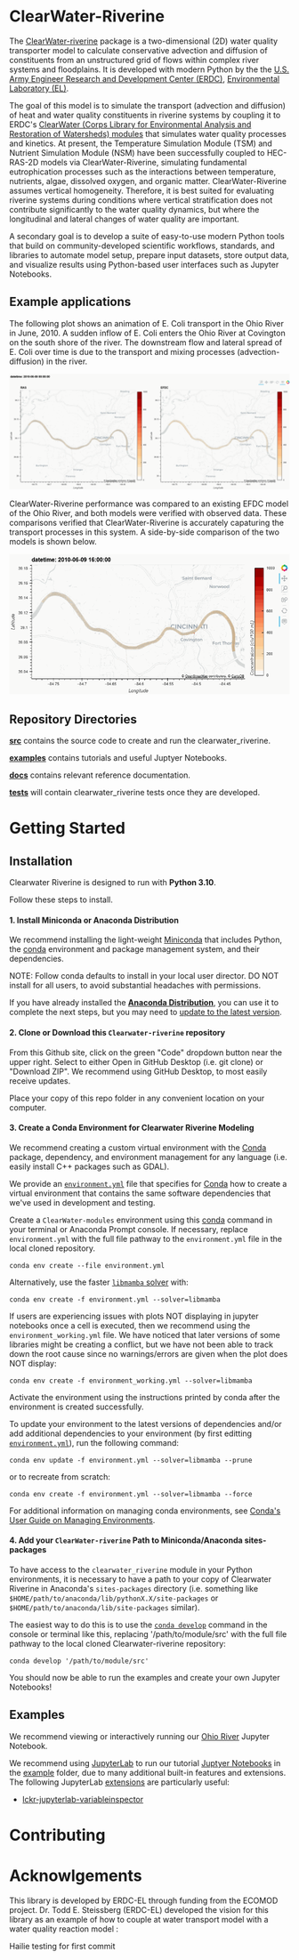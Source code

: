 # ClearWater-Riverine

The [ClearWater-riverine]([url](https://github.com/EcohydrologyTeam/ClearWater-riverine)) package is a two-dimensional (2D) water quality transporter model to calculate conservative advection and diffusion of constituents from an unstructured grid of flows within complex river systems and floodplains. It is developed with modern Python by the the [U.S. Army Engineer Research and Development Center (ERDC)](https://www.erdc.usace.army.mil), [Environmental Laboratory (EL)](https://www.erdc.usace.army.mil/Locations/EL/). 

The goal of this model is to simulate the transport (advection and diffusion) of heat and water quality constituents in riverine systems by coupling it to ERDC's [ClearWater (Corps Library for Environmental Analysis and Restoration of Watersheds) modules](https://github.com/EcohydrologyTeam/ClearWater-modules) that simulates water quality processes and kinetics. At present, the Temperature Simulation Module (TSM) and Nutrient Simulation Module (NSM) have been successfully coupled to HEC-RAS-2D models via ClearWater-Riverine, simulating fundamental eutrophication processes such as the interactions between temperature, nutrients, algae, dissolved oxygen, and organic matter. ClearWater-Riverine assumes vertical homogeneity. Therefore, it is best suited for evaluating riverine systems during conditions where vertical stratification does not contribute significantly to the water quality dynamics, but where the longitudinal and lateral changes of water quality are important.

A secondary goal is to develop a suite of easy-to-use modern Python tools that build on community-developed scientific workflows, standards, and libraries to automate model setup, prepare input datasets, store output data, and visualize results using Python-based user interfaces such as Jupyter Notebooks.

## Example applications

The following plot shows an animation of E. Coli transport in the Ohio River in June, 2010. A sudden inflow of E. Coli enters the Ohio River at Covington on the south shore of the river. The downstream flow and lateral spread of E. Coli over time is due to the transport and mixing processes (advection-diffusion) in the river. 

![ClearWater-Riverine animation of E. Coli transport in the Ohio River](images/ClearWater-Riverine-and-EFDC-Ohio.gif)

ClearWater-Riverine performance was compared to an existing EFDC model of the Ohio River, and both models were verified with observed data. These comparisons verified that ClearWater-Riverine is accurately capaturing the transport processes in this system. A side-by-side comparison of the two models is shown below.

![Comparison of ClearWater-Riverine and EFDC model performance for simulating E. Coli transport in the Ohio River](images/ClearWater-Riverine-Ohio.gif)

## Repository Directories

**[src](src)** contains the source code to create and run the clearwater_riverine.

**[examples](examples)** contains tutorials and useful Juptyer Notebooks.

**[docs](docs)** contains relevant reference documentation.

**[tests](tests)** will contain clearwater_riverine tests once they are developed. 

# Getting Started

## Installation

Clearwater Riverine is designed to run with **Python 3.10**. 

Follow these steps to install.

#### 1. Install Miniconda or Anaconda Distribution

We recommend installing the light-weight [Miniconda](https://docs.conda.io/projects/miniconda/en/latest/) that includes Python, the [conda](https://conda.io/docs/) environment and package management system, and their dependencies.

NOTE: Follow conda defaults to install in your local user director. DO NOT install for all users, to avoid substantial headaches with permissions.

If you have already installed the [**Anaconda Distribution**](https://www.anaconda.com/download), you can use it to complete the next steps, but you may need to [update to the latest version](https://docs.anaconda.com/free/anaconda/install/update-version/).

#### 2. Clone or Download this `Clearwater-riverine` repository

From this Github site, click on the green "Code" dropdown button near the upper right. Select to either Open in GitHub Desktop (i.e. git clone) or "Download ZIP". We recommend using GitHub Desktop, to most easily receive updates.

Place your copy of this repo folder in any convenient location on your computer.

#### 3. Create a Conda Environment for Clearwater Riverine Modeling 

We recommend creating a custom virtual environment with the [Conda](https://conda.io/docs/) package, dependency, and environment management for any language (i.e. easily install C++ packages such as GDAL).

We provide an [`environment.yml`](environment.yml) file that specifies for [Conda](https://conda.io/docs/) how to create a virtual environment that contains the same software dependencies that we've used in development and testing.

Create a `ClearWater-modules` environment using this [conda](https://conda.io/docs/) command in your terminal or Anaconda Prompt console. If necessary, replace `environment.yml` with the full file pathway to the `environment.yml` file in the local cloned repository.

```shell
conda env create --file environment.yml
```

Alternatively, use the faster [`libmamba` solver](https://conda.github.io/conda-libmamba-solver/getting-started/) with:

```shell
conda env create -f environment.yml --solver=libmamba
```

If users are experiencing issues with plots NOT displaying in jupyter notebooks once a cell is executed, then we recommend using the `environment_working.yml` file. We have noticed that later versions of some libraries might be creating a conflict, but we have not been able to track down the root cause since no warnings/errors are given when the plot does NOT display:

```shell
conda env create -f environment_working.yml --solver=libmamba
```

Activate the environment using the instructions printed by conda after the environment is created successfully.

To update your environment to the latest versions of dependencies and/or add additional dependencies to your environment (by first editting [`environment.yml`](environment.yml)), run the following command:

```shell
conda env update -f environment.yml --solver=libmamba --prune
```

or to recreate from scratch:

```shell
conda env create -f environment.yml --solver=libmamba --force
```

For additional information on managing conda environments, see [Conda's User Guide on Managing Environments](https://docs.conda.io/projects/conda/en/stable/user-guide/tasks/manage-environments.html).

#### 4. Add your `ClearWater-riverine` Path to Miniconda/Anaconda sites-packages

To have access to the `clearwater_riverine` module in your Python environments, it is necessary to have a path to your copy of Clearwater Riverine in Anaconda's `sites-packages` directory (i.e. something like `$HOME/path/to/anaconda/lib/pythonX.X/site-packages` or `$HOME/path/to/anaconda/lib/site-packages` similar).

The easiest way to do this is to use the [`conda develop`](https://docs.conda.io/projects/conda-build/en/latest/resources/commands/conda-develop.html) command in the console or terminal like this, replacing '/path/to/module/src' with the full file pathway to the local cloned Clearwater-riverine repository:

```console
conda develop '/path/to/module/src'
```

You should now be able to run the examples and create your own Jupyter Notebooks!


## Examples

We recommend viewing or interactively running our [Ohio River](examples/Ohio%20River.ipynb) Jupyter Notebook.

We recommend using [JupyterLab](https://jupyterlab.readthedocs.io/en/stable/) to run our tutorial [Juptyer Notebooks](https://jupyter.org/index.html) in the [example](examples) folder, due to many additional built-in features and extensions. The following JupyterLab [extensions](https://jupyterlab.readthedocs.io/en/stable/user/extensions.html) are particularly useful:
- [lckr-jupyterlab-variableinspector](https://github.com/lckr/jupyterlab-variableInspector)

# Contributing


# Acknowlgements

This library is developed by ERDC-EL through funding from the ECOMOD project.
Dr. Todd E. Steissberg (ERDC-EL) developed the vision for this library as an example of how to couple at water transport model with a water quality reaction model :

Hailie testing for first commit 